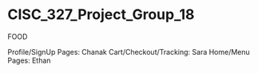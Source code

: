 # CISC_327_Project_Group_18
FOOD

Profile/SignUp Pages: Chanak
Cart/Checkout/Tracking: Sara
Home/Menu Pages: Ethan